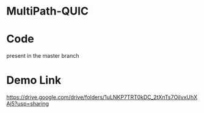# MultiPath-QUIC

# Code
present in the master branch

# Demo Link
https://drive.google.com/drive/folders/1uLNKP7TRT0kDC_2tXnTs7OiIvxUhXAj5?usp=sharing
